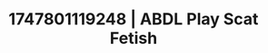 ---
categories:
- Satin sheets
- Flushed cheeks
- Simple sex
- Caressing curves
- Hands behind back
image: /assets/images/1747801119248.jpg
layout: post
seo:
  description: Featured content with premium ABDL Play, Scat Fetish. HD images available.
  keywords: ABDL Play, Scat Fetish
  og_image: /assets/images/1747801119248.jpg
  schema_type: VisualArtwork
tags:
- '#1747801119248'
- ABDL Play
- Scat Fetish
title: 1747801119248 | ABDL Play Scat Fetish
---